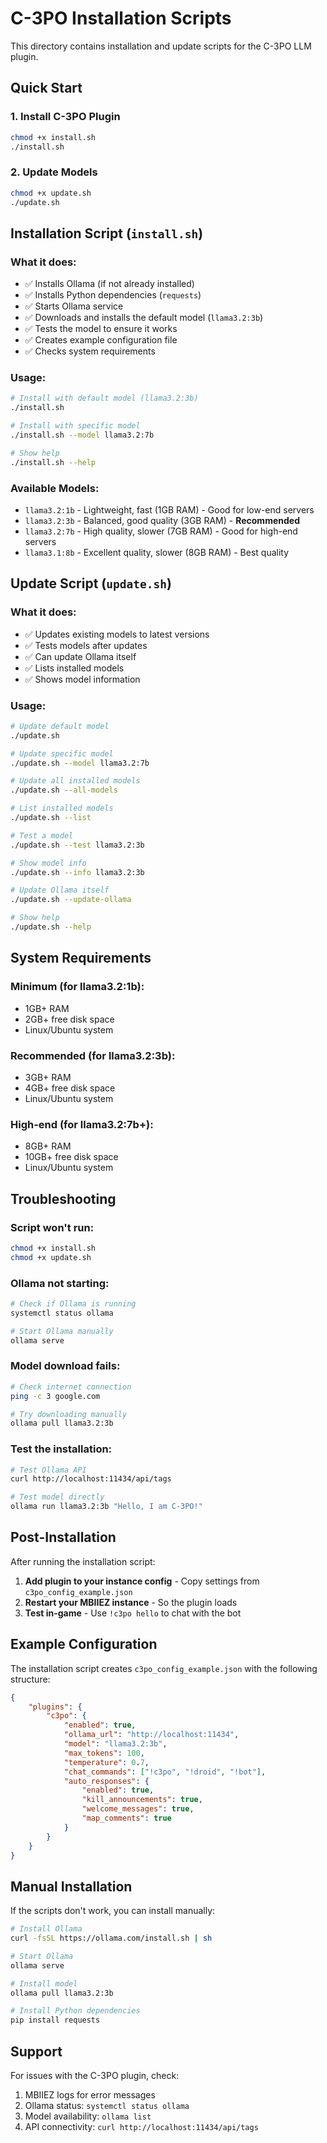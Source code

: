 # C-3PO Installation Scripts

This directory contains installation and update scripts for the C-3PO LLM plugin.

## Quick Start

### 1. Install C-3PO Plugin
```bash
chmod +x install.sh
./install.sh
```

### 2. Update Models
```bash
chmod +x update.sh
./update.sh
```

## Installation Script (`install.sh`)

### What it does:
- ✅ Installs Ollama (if not already installed)
- ✅ Installs Python dependencies (`requests`)
- ✅ Starts Ollama service
- ✅ Downloads and installs the default model (`llama3.2:3b`)
- ✅ Tests the model to ensure it works
- ✅ Creates example configuration file
- ✅ Checks system requirements

### Usage:
```bash
# Install with default model (llama3.2:3b)
./install.sh

# Install with specific model
./install.sh --model llama3.2:7b

# Show help
./install.sh --help
```

### Available Models:
- `llama3.2:1b` - Lightweight, fast (1GB RAM) - Good for low-end servers
- `llama3.2:3b` - Balanced, good quality (3GB RAM) - **Recommended**
- `llama3.2:7b` - High quality, slower (7GB RAM) - Good for high-end servers
- `llama3.1:8b` - Excellent quality, slower (8GB RAM) - Best quality

## Update Script (`update.sh`)

### What it does:
- ✅ Updates existing models to latest versions
- ✅ Tests models after updates
- ✅ Can update Ollama itself
- ✅ Lists installed models
- ✅ Shows model information

### Usage:
```bash
# Update default model
./update.sh

# Update specific model
./update.sh --model llama3.2:7b

# Update all installed models
./update.sh --all-models

# List installed models
./update.sh --list

# Test a model
./update.sh --test llama3.2:3b

# Show model info
./update.sh --info llama3.2:3b

# Update Ollama itself
./update.sh --update-ollama

# Show help
./update.sh --help
```

## System Requirements

### Minimum (for llama3.2:1b):
- 1GB+ RAM
- 2GB+ free disk space
- Linux/Ubuntu system

### Recommended (for llama3.2:3b):
- 3GB+ RAM
- 4GB+ free disk space
- Linux/Ubuntu system

### High-end (for llama3.2:7b+):
- 8GB+ RAM
- 10GB+ free disk space
- Linux/Ubuntu system

## Troubleshooting

### Script won't run:
```bash
chmod +x install.sh
chmod +x update.sh
```

### Ollama not starting:
```bash
# Check if Ollama is running
systemctl status ollama

# Start Ollama manually
ollama serve
```

### Model download fails:
```bash
# Check internet connection
ping -c 3 google.com

# Try downloading manually
ollama pull llama3.2:3b
```

### Test the installation:
```bash
# Test Ollama API
curl http://localhost:11434/api/tags

# Test model directly
ollama run llama3.2:3b "Hello, I am C-3PO!"
```

## Post-Installation

After running the installation script:

1. **Add plugin to your instance config** - Copy settings from `c3po_config_example.json`
2. **Restart your MBIIEZ instance** - So the plugin loads
3. **Test in-game** - Use `!c3po hello` to chat with the bot

## Example Configuration

The installation script creates `c3po_config_example.json` with the following structure:

```json
{
    "plugins": {
        "c3po": {
            "enabled": true,
            "ollama_url": "http://localhost:11434",
            "model": "llama3.2:3b",
            "max_tokens": 100,
            "temperature": 0.7,
            "chat_commands": ["!c3po", "!droid", "!bot"],
            "auto_responses": {
                "enabled": true,
                "kill_announcements": true,
                "welcome_messages": true,
                "map_comments": true
            }
        }
    }
}
```

## Manual Installation

If the scripts don't work, you can install manually:

```bash
# Install Ollama
curl -fsSL https://ollama.com/install.sh | sh

# Start Ollama
ollama serve

# Install model
ollama pull llama3.2:3b

# Install Python dependencies
pip install requests
```

## Support

For issues with the C-3PO plugin, check:
1. MBIIEZ logs for error messages
2. Ollama status: `systemctl status ollama`
3. Model availability: `ollama list`
4. API connectivity: `curl http://localhost:11434/api/tags`
